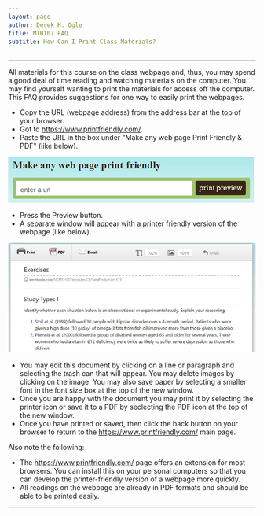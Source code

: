 ```yaml
---
layout: page
author: Derek H. Ogle
title: MTH107 FAQ
subtitle: How Can I Print Class Materials?
---
```


----

All materials for this course on the class webpage and, thus, you may spend a good deal of time reading and watching materials on the computer. You may find yourself wanting to print the materials for access off the computer. This FAQ provides suggestions for one way to easily print the webpages.

* Copy the URL (webpage address) from the address bar at the top of your browser.
* Got to https://www.printfriendly.com/.
* Paste the URL in the box under "Make any web page Print Friendly & PDF" (like below).

![alt text](Figs/printer_friendly_1.jpg)

* Press the Preview button.
* A separate window will appear with a printer friendly version of the webpage (like below).

![alt text](Figs/printer_friendly_2.jpg)

* You may edit this document by clicking on a line or paragraph and selecting the trash can that will appear. You may delete images by clicking on the image. You may also save paper by selecting a smaller font in the font size box at the top of the new window.
* Once you are happy with the document you may print it by selecting the printer icon or save it to a PDF by seclecting the PDF icon at the top of the new window.
* Once you have printed or saved, then click the back button on your browser to return to the
https://www.printfriendly.com/ main page.

Also note the following:

* The https://www.printfriendly.com/ page offers an extension for most browsers. You can install this on your personal computers so that you can develop the printer-friendly version of a webpage more quickly.
* All readings on the webpage are already in PDF formats and should be able to be printed easily.


----

